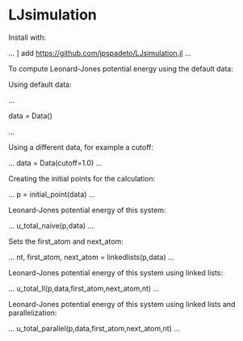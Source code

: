 # LJsimulation

Install with: 

...
] add https://github.com/jpspadeto/LJsimulation.jl
...


To compute Leonard-Jones potential energy using the default data:

Using default data: 

...

data = Data()

...

Using a different data, for example a cutoff:

...
data = Data(cutoff=1.0)
...

Creating the initial points for the calculation:

...
p = initial_point(data)
...


Leonard-Jones potential energy of this system:

...
u_total_naive(p,data)
...


Sets the first_atom and next_atom:

...
nt, first_atom, next_atom = linkedlists(p,data)
...

Leonard-Jones potential energy of this system using linked lists:

...
u_total_ll(p,data,first_atom,next_atom,nt) 
...

Leonard-Jones potential energy of this system using linked lists and parallelization:

...
u_total_parallel(p,data,first_atom,next_atom,nt)
...
